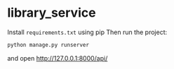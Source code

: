 # library_service

Install `requirements.txt` using pip
Then run the project:
```bash
python manage.py runserver
```
and open http://127.0.0.1:8000/api/
